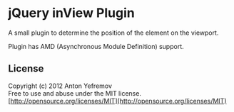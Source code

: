 # jQuery inView Plugin

A small plugin to determine the position of the element on the viewport.  

Plugin has AMD (Asynchronous Module Definition) support.

## License

Copyright (c) 2012 Anton Yefremov  
Free to use and abuse under the MIT license.  
[http://opensource.org/licenses/MIT](http://opensource.org/licenses/MIT)
